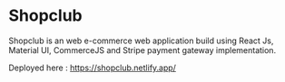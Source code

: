 # Shopclub
Shopclub is an web e-commerce web application build using React Js, Material UI, CommerceJS and Stripe payment gateway implementation.

Deployed here : https://shopclub.netlify.app/
